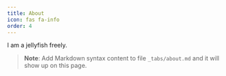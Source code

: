 ```yaml
---
title: About
icon: fas fa-info
order: 4
---
```


I am a jellyfish freely.


> **Note**: Add Markdown syntax content to file `_tabs/about.md` and it will show up on this page.
